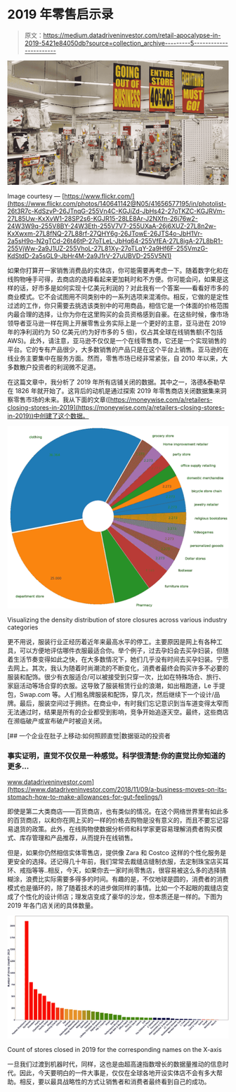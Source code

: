 # 2019 年零售启示录

> 原文：<https://medium.datadriveninvestor.com/retail-apocalypse-in-2019-5421e84050db?source=collection_archive---------5----------------------->

![](img/e201216322a69c0b66b61d6e1286b096.png)

Image courtesy — [https://www.flickr.com/](https://www.flickr.com/photos/140641142@N05/41656577195/in/photolist-26t3R7c-KdSzvP-26JTnqG-255Vn4C-KGJjZd-JbHs42-27oTKZC-KGJRVm-27L85Uw-KxXvW1-28SP2s6-KGJR15-28LE8Ar-J2NXfn-26j76w2-24W3W9q-255V8BY-24W3Eth-255V7V7-255UXaA-26j6XUZ-27L8n2w-KxXwxm-27L8fNQ-27L88rf-27QHY6g-26JTowE-26JTS4o-JbH1Vr-2a5sH9o-N2gTCd-26t46tP-27oTLeL-JbHq64-255VfEA-27L8igA-27L8bR1-255VjWw-2a9J1UZ-255VhoL-27L81Xy-27oTLqY-2a9Hf6F-255VmzG-KdStdD-2a5sGL9-JbHr4M-2a9J1rV-27uUBVD-255V5N1)

如果你打算开一家销售消费品的实体店，你可能需要再考虑一下。随着数字化和在线购物唾手可得，去商店的选择看起来更加耗时和不方便。你可能会问，如果是这样的话，好市多是如何实现十亿美元利润的？对此我有一个答案——看看好市多的商业模式。它不会试图用不同类别中的一系列选项来混淆你。相反，它做的是定性过滤的工作，你只需要去挑选该类别中的可用商品，相信它是一个体面的价格范围内最合理的选择，让你为你在这里购买的会员资格感到自豪。在这些时候，像市场领导者亚马逊一样在网上开展零售业务实际上是一个更好的主意，亚马逊在 2019 年的净利润约为 50 亿美元(约为好市多的 5 倍)，仅占其全球在线销售额(不包括 AWS)。此外，请注意，亚马逊不仅仅是一个在线零售商，它还是一个实现销售的平台。它的专有产品很少，大多数销售的产品只是在这个平台上销售。亚马逊的在线业务主要集中在服务方面。然而，零售市场已经非常紧张，自 2010 年以来，大多数散户投资者的利润微不足道。

在这篇文章中，我分析了 2019 年所有店铺关闭的数据。其中之一，洛德&泰勒早在 1826 年就开始了。这背后的动机是通过探索 2019 年零售商店关闭数据集来洞察零售市场的未来。我从下面的文章([https://moneywise.com/a/retailers-closing-stores-in-2019](https://moneywise.com/a/retailers-closing-stores-in-2019))中创建了这个数据。

![](img/8288d203873b87021c961888351e3b24.png)

Visualizing the density distribution of store closures across various industry categories

更不用说，服装行业正经历着近年来最高水平的停工。主要原因是网上有各种工具，可以方便地评估哪件衣服最适合你。举个例子，过去孕妇会去买孕妇装，但随着生活节奏变得如此之快，在大多数情况下，她们几乎没有时间去买孕妇装。宁愿去网上。其次，我认为随着时尚潮流的不断变化，消费者最终会购买许多不必要的服装和配饰。很少有衣服适合/可以被接受到只穿一次，比如在特殊场合、旅行、家庭活动等场合穿的衣服。这导致了服装租赁行业的浪潮，如出租跑道，Le 手提包，Swap.com 等。人们租名牌服装和配饰，穿几次，然后继续下一个设计/品牌。最后，服装空间过于拥挤。在商业中，有时我们忘记意识到当车道变得太窄而无法通过时，结果是所有的企业都受到影响，竞争开始追逐天空。最终，这些商店在濒临破产或宣布破产时被迫关闭。

[](https://www.datadriveninvestor.com/2018/11/09/a-business-moves-on-its-stomach-how-to-make-allowances-for-gut-feelings/) [## 一个企业在肚子上移动:如何照顾直觉|数据驱动的投资者

### 事实证明，直觉不仅仅是一种感觉。科学很清楚:你的直觉比你知道的更多…

www.datadriveninvestor.com](https://www.datadriveninvestor.com/2018/11/09/a-business-moves-on-its-stomach-how-to-make-allowances-for-gut-feelings/) 

即使是第二大类商店——百货商店，也有类似的情况。在这个网络世界里有如此多的百货商店，以和你在网上买的一样的价格去购物是没有意义的，而且不要忘记容易退货的政策。此外，在线购物使数据分析师和科学家更容易理解消费者购买模式、库存管理和产品推荐，从而提升在线销售。

但是，如果你仍然相信实体零售店，提供像 Zara 和 Costco 这样的个性化服务是更安全的选择。还记得几十年前，我们常常去裁缝店缝制衣服，去定制珠宝店买耳环、戒指等等..相反，今天，如果你去一家时尚零售店，很容易被这么多的选择搞糊涂，浪费比实际需要多得多的时间。有趣的是，不仅地球是圆的，消费者的消费模式也是循环的，除了随着技术的进步做同样的事情。比如一个不起眼的裁缝店变成了个性化的设计师店；理发店变成了豪华的沙龙，但本质还是一样的。下图为 2019 年各门店关闭的具体数量。

![](img/b3d0bb1664cdd83f5f1f4c7a3e047d0f.png)

Count of stores closed in 2019 for the corresponding names on the X-axis

一旦我们过渡到机器时代，同样，这也是由超高速指数增长的数据量推动的信息时代。因此，今天要明白的一件大事是，仅仅在全球各地开设实体店不会有多大帮助。相反，要以最具战略性的方式让销售者和消费者最终看到自己的成功。